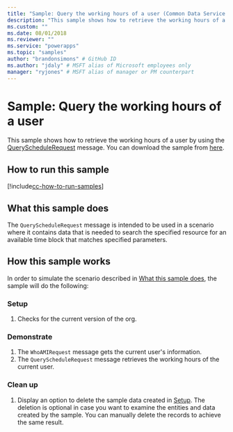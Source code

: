 ```yaml
---
title: "Sample: Query the working hours of a user (Common Data Service for Apps) | Microsoft Docs" # Intent and product brand in a unique string of 43-59 chars including spaces
description: "This sample shows how to retrieve the working hours of a user" # 115-145 characters including spaces. This abstract displays in the search result.
ms.custom: ""
ms.date: 08/01/2018
ms.reviewer: ""
ms.service: "powerapps"
ms.topic: "samples"
author: "brandonsimons" # GitHub ID
ms.author: "jdaly" # MSFT alias of Microsoft employees only
manager: "ryjones" # MSFT alias of manager or PM counterpart
---
```

# Sample: Query the working hours of a user

<!-- https://docs.microsoft.com/en-us/dynamics365/customer-engagement/developer/sample-query-working-hours-user -->

This sample shows how to retrieve the working hours of a user by using the [QueryScheduleRequest](https://docs.microsoft.com/en-us/dotnet/api/microsoft.crm.sdk.messages.queryschedulerequest?view=dynamics-general-ce-9) message. You can download the sample from [here](https://github.com/Microsoft/PowerApps-Samples/tree/master/cds/orgsvc/C%23/QueryWorkingHours
).

## How to run this sample

[!include[cc-how-to-run-samples](../../includes/cc-how-to-run-samples.md)]

## What this sample does

The `QueryScheduleRequest` message is intended to be used in a scenario where it contains data that is needed to search the specified resource for an available time block that matches specified parameters.

## How this sample works

In order to simulate the scenario described in [What this sample does](#what-this-sample-does), the sample will do the following:

### Setup

1. Checks for the current version of the org.

### Demonstrate

1. The `WhoAMIRequest` message gets the current user's information.
2. The `QueryScheduleRequest` message retrieves the working hours of the current user.

### Clean up

1. Display an option to delete the sample data created in [Setup](#setup).
    The deletion is optional in case you want to examine the entities and data created by the sample. You can manually delete the records to achieve the same result.

